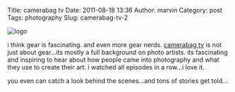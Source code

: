 Title: camerabag tv
Date: 2011-08-18 13:36
Author: marvin
Category: post
Tags: photography
Slug: camerabag-tv-2

![logo]({filename}/images/logo.png)

i think gear is fascinating. and even more gear nerds. [camerabag
tv](http://camerabag.tv/) is not just about gear...its mostly a full
background on photo artists. its fascinating and inspiring to hear about
how people came into photography and what they use to create their art.
i watched all episodes in a row...i love it.

you even can catch a look behind the scenes...and tons of stories get
told...

 

